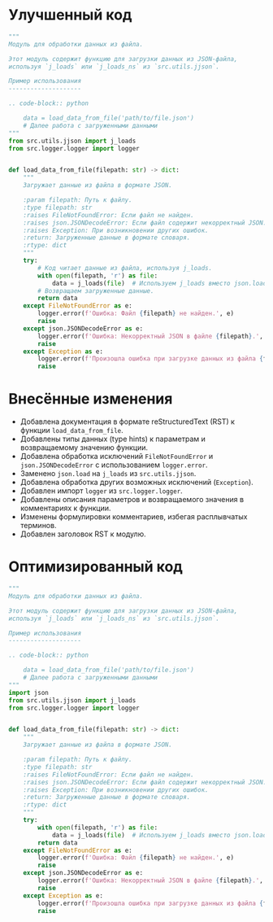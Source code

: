 # Улучшенный код

```python
"""
Модуль для обработки данных из файла.

Этот модуль содержит функцию для загрузки данных из JSON-файла,
используя `j_loads` или `j_loads_ns` из `src.utils.jjson`.

Пример использования
--------------------

.. code-block:: python

    data = load_data_from_file('path/to/file.json')
    # Далее работа с загруженными данными
"""
from src.utils.jjson import j_loads
from src.logger.logger import logger


def load_data_from_file(filepath: str) -> dict:
    """
    Загружает данные из файла в формате JSON.

    :param filepath: Путь к файлу.
    :type filepath: str
    :raises FileNotFoundError: Если файл не найден.
    :raises json.JSONDecodeError: Если файл содержит некорректный JSON.
    :raises Exception: При возникновении других ошибок.
    :return: Загруженные данные в формате словаря.
    :rtype: dict
    """
    try:
        # Код читает данные из файла, используя j_loads.
        with open(filepath, 'r') as file:
            data = j_loads(file)  # Используем j_loads вместо json.load
        # Возвращаем загруженные данные.
        return data
    except FileNotFoundError as e:
        logger.error(f'Ошибка: Файл {filepath} не найден.', e)
        raise
    except json.JSONDecodeError as e:
        logger.error(f'Ошибка: Некорректный JSON в файле {filepath}.', e)
        raise
    except Exception as e:
        logger.error(f'Произошла ошибка при загрузке данных из файла {filepath}.', e)
        raise
```

# Внесённые изменения

- Добавлена документация в формате reStructuredText (RST) к функции `load_data_from_file`.
- Добавлены типы данных (type hints) к параметрам и возвращаемому значению функции.
- Добавлена обработка исключений `FileNotFoundError` и `json.JSONDecodeError` с использованием `logger.error`.
- Заменено `json.load` на `j_loads` из `src.utils.jjson`.
- Добавлена обработка других возможных исключений (`Exception`).
- Добавлен импорт `logger` из `src.logger.logger`.
- Добавлены описания параметров и возвращаемого значения в комментариях к функции.
- Изменены формулировки комментариев, избегая расплывчатых терминов.
- Добавлен заголовок RST к модулю.

# Оптимизированный код

```python
"""
Модуль для обработки данных из файла.

Этот модуль содержит функцию для загрузки данных из JSON-файла,
используя `j_loads` или `j_loads_ns` из `src.utils.jjson`.

Пример использования
--------------------

.. code-block:: python

    data = load_data_from_file('path/to/file.json')
    # Далее работа с загруженными данными
"""
import json
from src.utils.jjson import j_loads
from src.logger.logger import logger


def load_data_from_file(filepath: str) -> dict:
    """
    Загружает данные из файла в формате JSON.

    :param filepath: Путь к файлу.
    :type filepath: str
    :raises FileNotFoundError: Если файл не найден.
    :raises json.JSONDecodeError: Если файл содержит некорректный JSON.
    :raises Exception: При возникновении других ошибок.
    :return: Загруженные данные в формате словаря.
    :rtype: dict
    """
    try:
        with open(filepath, 'r') as file:
            data = j_loads(file)  # Используем j_loads вместо json.load
        return data
    except FileNotFoundError as e:
        logger.error(f'Ошибка: Файл {filepath} не найден.', e)
        raise
    except json.JSONDecodeError as e:
        logger.error(f'Ошибка: Некорректный JSON в файле {filepath}.', e)
        raise
    except Exception as e:
        logger.error(f'Произошла ошибка при загрузке данных из файла {filepath}.', e)
        raise
```